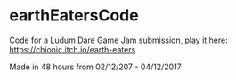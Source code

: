 # earthEatersCode
Code for a Ludum Dare Game Jam submission, play it here: https://chionic.itch.io/earth-eaters

Made in 48 hours from 02/12/207 - 04/12/2017
